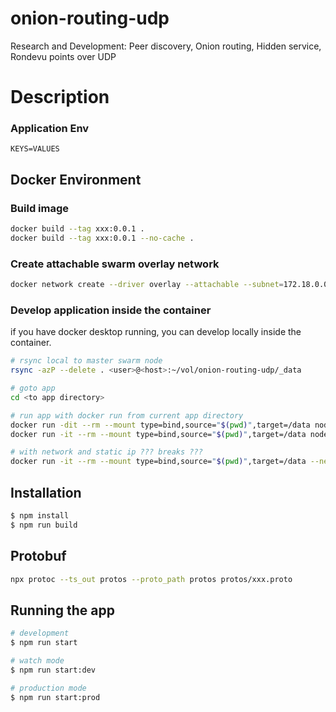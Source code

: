 # onion-routing-udp

Research and Development: Peer discovery, Onion routing, Hidden service, Rondevu points over UDP

# Description

### Application Env

```
KEYS=VALUES
```

## Docker Environment

### Build image

```bash
docker build --tag xxx:0.0.1 .
docker build --tag xxx:0.0.1 --no-cache .
```

### Create attachable swarm overlay network

```bash
docker network create --driver overlay --attachable --subnet=172.18.0.0/16 onion-routing-udp
```

### Develop application inside the container

if you have docker desktop running, you can develop locally inside the container.

```bash
# rsync local to master swarm node
rsync -azP --delete . <user>@<host>:~/vol/onion-routing-udp/_data

# goto app
cd <to app directory>

# run app with docker run from current app directory
docker run -dit --rm --mount type=bind,source="$(pwd)",target=/data node bash -c "cd /data && npm run start:dev"
docker run -it --rm --mount type=bind,source="$(pwd)",target=/data node bash -c "cd /data && npm run start:dev"

# with network and static ip ??? breaks ???
docker run -it --rm --mount type=bind,source="$(pwd)",target=/data --net onion-routing-udp --ip 172.18.0.2 node bash -c "cd /data && npm run start:dev"

```

## Installation

```bash
$ npm install
$ npm run build
```

## Protobuf

```bash
npx protoc --ts_out protos --proto_path protos protos/xxx.proto
```

## Running the app

```bash
# development
$ npm run start

# watch mode
$ npm run start:dev

# production mode
$ npm run start:prod
```
